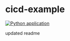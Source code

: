 # cicd-example
[![Python application](https://github.com/MarcoMeijer/python-example-2023/actions/workflows/python-test.yml/badge.svg)](https://github.com/MarcoMeijer/python-example-2023/actions/workflows/python-test.yml)

updated readme

